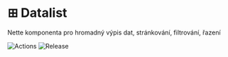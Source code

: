 # ⊞ Datalist
Nette komponenta pro hromadný výpis dat, stránkování, filtrování, řazení

![Actions](https://github.com/liquiddesign/datalist/actions/workflows/php.yml/badge.svg)
![Release](https://img.shields.io/github/v/tag/liquiddesign/datalist)